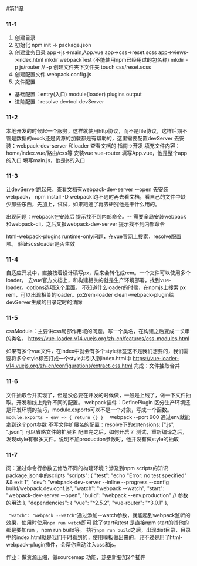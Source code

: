 #第11章

### 11-1
1. 创建目录
2. 初始化 npm init -> package.json
3. 创建业务目录
    app->js->main,App.vue
    app->css->reset.scss
    app->views->index.html
mkdir webpackTest (不能使用npm已经用过的包名称)
mkdir -p js/router // -p 创建文件夹下文件夹
touch css/reset.scss
4. 创建配置文件 webpack.config.js
5. 文件配置
 * 基础配置：entry(入口) module(loader) plugins output
 * 进阶配置：resolve devtool devServer

### 11-2
本地开发的时候起一个服务，这样就使用http协议，而不是file协议，这样后期不管是数据的mock还是资源的加载都是有帮助的，这里需要配置devServer
去安装：webpack-dev-server 和loader
查看文档的 指南->开发
填充文件内容：home/index.vue/路由/css等
安装vue vue-router
填写App.vue，他是整个app的入口
填写main.js，他是js的入口

### 11-3
让devServer跑起来，查看文档有webpack-dev-server --open
先安装webpack， npm install -D webpack
跑不通时再去看文档，看自己的文件中缺少那些东西，先加上，试试，如果跑通了再去研究他是干什么用的。

出现问题：webpack在安装后 提示找不到内部命令。-- 需要全局安装webpack和webpack-cli，之后又报webpack-dev-server 提示找不到内部命令

html-webpack-plugins
runtime-only问题，在vue官网上搜索，resolve配置项。
验证scssloader是否生效  

### 11-4
自适应开发中，直接按着设计稿写px，后来会转化成rem。一个文件可以使用多个loader。
去vue官方文档上，和构建相关的就是生产环境部署，找到vue-loader。options选项这个里面。
不知道什么loader的时候，在npmjs上搜索 px rem，可以出现相关的loader。px2rem-loader
clean-webpack-plugin给devServer生成的目录定时的清除


### 11-5
cssModule：主要讲css局部作用域的问题。写一个类名，在构建之后变成一长串的类名。
https://vue-loader-v14.vuejs.org/zh-cn/features/css-modules.html

如果有多个vue文件，在index中就会有多个style标签这不是我们想要的，我们需要将多个style标签打成一个style并引入到index.html中
https://vue-loader-v14.vuejs.org/zh-cn/configurations/extract-css.html
完成：文件抽取合并
### 11-6
文件抽取合并实现了，但是没必要在开发的时候做，一般是上线了，做一下文件抽取。开发和线上允许不同的配置。
webpack插件：DefinePlugin
区分生产环境还是开发环境的技巧，module.exports可以不是一个对象，写成一个函数。
`
module.exports = env => {
    return {}
}  
`
webpack --port 900 通过env就能拿到这个port参数
不写文件扩展名的配置：resolve下的extensions: [".js", ".json"] 可以省略文件的扩展名
配置完之后，如何开启？
测试，重新编译之后，发现style有很多文件。说明不加production参数时，他并没有做style的抽取
      
### 11-7
问：通过命令行参数去修改不同的构建环境？涉及到npm scripts的知识
package.json中的scripts
    "scripts": {
        "test": "echo \"Error: no test specified\" && exit 1",
        "dev": "webpack-dev-server --inline --progress --config build/webpack.dev.conf.js",
        "watch": "webpack --watch",
        "start": "webpack-dev-server --open",
        "build": "webpack --env.production" // 参数的用法
    },
    "dependencies": {
      "vue": "^2.5.2",
      "vue-router": "^3.0.1"
    },

` "watch": "webpack --watch"`通过添加--watch参数，就能起到webpack监听的效果，使用时使用`npm run watch`即可
除了start和test 是直接npm start的其他的都是要加run ，npm run build等。
执行`npm run build`之后，出现dist目录，目录中的index.html就是我们平时看到的，使用模板做出来的，只不过是用了html-webpack-plugin插件，会帮你自动注入css和js。

作业：做资源压缩，做sourcemap 功能，热更新要加2个插件
